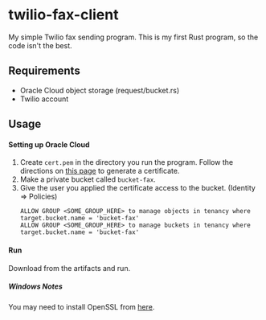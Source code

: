 # twilio-fax-client

My simple Twilio fax sending program. This is my first Rust program, so the code isn't the best. 

## Requirements

- Oracle Cloud object storage (request/bucket.rs)
- Twilio account

## Usage

#### Setting up Oracle Cloud

1. Create `cert.pem` in the directory you run the program. Follow the directions on [this page](https://docs.cloud.oracle.com/iaas/Content/API/Concepts/apisigningkey.htm) to generate a certificate.
2. Make a private bucket called `bucket-fax`.
3. Give the user you applied the certificate access to the bucket. (Identity => Policies)
    ```
    ALLOW GROUP <SOME_GROUP_HERE> to manage objects in tenancy where target.bucket.name = 'bucket-fax'
    ALLOW GROUP <SOME_GROUP_HERE> to manage buckets in tenancy where target.bucket.name = 'bucket-fax'
    ```

#### Run

Download from the artifacts and run. 

##### Windows Notes

You may need to install OpenSSL from [here](https://slproweb.com/products/Win32OpenSSL.html).
